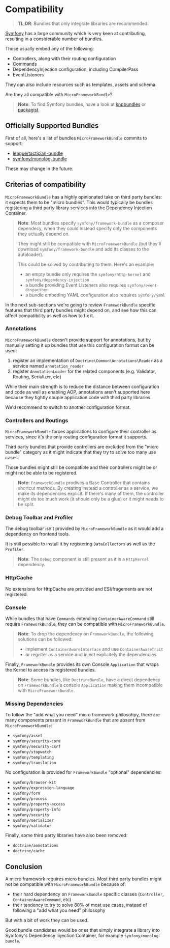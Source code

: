 # Compatibility

> **TL;DR**: Bundles that only integrate libraries are recommended.

[Symfony](http://symfony.com) has a large community which is very keen at contributing,
resulting in a considerable number of bundles.

Those usually embed any of the following:

* Controllers, along with their routing configuration
* Commands
* DependencyInjection configuration, including CompilerPass
* EventListeners

They can also include resources such as templates, assets and schema.

Are they all compatible with `MicroFrameworkBundle`?

> **Note**: To find Symfony bundles, have a look at [knpbundles](http://knpbundles.com/)
> or [packagist](https://packagist.org/search/?q=Symfony%20Bundle).

## Officially Supported Bundles

First of all, here's a list of bundles `MicroFrameworkBundle` commits to support:

* [league/tactician-bundle](https://tactician.thephpleague.com/)
* [symfony/monolog-bundle](http://symfony.com/doc/current/cookbook/logging/monolog.html)

These may change in the future.

## Criterias of compatibility

`MicroFrameworkBundle` has a highly opinionated take on third party bundles:
it expects them to be "micro bundles".
This would typically be bundles registering a third party library services into
the Dependency Injection Container.

> **Note**: Most bundles specify `symfony/framework-bundle` as a composer dependecy,
> when they could instead specify only the components they actually depend on.
>
> They might still be compatible with `MicroFrameworkBundle` (but they'll download
> `symfony/framework-bundle` and add its classes to the autoloader).
>
> This could be solved by contributing to them. Here's an example:
>
> * an empty bundle only requires the `symfony/http-kernel` and `symfony/dependency-injection`
> * a bundle providing Event Listeners also requires `symfony/event-dispacther`
> * a bundle embeding YAML configuration also requires `symfony/yaml`

In the next sub-sections we're going to review `FrameworkBundle` specific features
that third party bundles might depend on, and see how this can affect compatibility
as well as how to fix it.

### Annotations

`MicroFrameworkBundle` doesn't provide support for annotations, but by manually
setting it up bundles that use this configuration format can be used:

1. register an implementation of `Doctrine\Common\Annotations\Reader` as a service named `annotation_reader`
2. register `AnnotationLoader` for the related components (e.g. Validator, Routing, Serializer, etc)

While their main strength is to reduce the distance between configuration and code
as well as enabling AOP, annotations aren't supported here because they tightly
couple application code with third party libraries.

We'd recommend to switch to another configuration format.

### Controllers and Routings

`MicroFrameworkBundle` forces applications to configure their controller as services,
since it's the only routing configuration format it supports.

Third party bundles that provide controllers are excluded from the "micro bundle"
category as it might indicate that they try to solve too many use cases.

Those bundles might still be compatible and their controllers might be or might
not be able to be registered.

> **Note**: `FrameworkBundle` prodives a Base Controller that contains shortcut
> methods.
> By creating instead a controller as a service, we make its dependencies explicit.
> If there's many of them, the controller might do too much work (it should only be a glue)
> or it might needs to be split.

### Debug Toolbar and Profiler

The debug toolbar isn't provided by `MicroFrameworkBundle` as it would add a
dependency on frontend tools.

It is still possible to install it by registering `DataCollectors` as well as the
`Profiler`.

> **Note**: The `Debug` component is still present as it is a `HttpKernel` dependency.

### HttpCache

No extensions for HttpCache are provided and ESI/fragements are not registered.

### Console

While bundles that have `Commands` extending `ContainerAwareCommand` still require
`FrameworkBundle`, they can be compatible with `MicroFrameworkBundle`.

> **Note**: To drop the dependency on `FrameworkBundle`, the following solutions can be followed:
>
> * implement `ContainerAwareInterface` and use `ContainerAwareTrait`
> * or register as a service and inject explicitely the dependencies

Finally, `FrameworkBundle` provides its own Console `Application` that wraps the
Kernel to access its registered bundles.

> **Note**: Some bundles, like `DoctrineBundle`, have a direct dependency on
> `FrameworkBundle`'s console `Application` making them incompatible with `MicroFrameworkBundle`.

### Missing Dependencies

To follow the "add what you need" micro framework philosohpy, there are many components
present in `FrameworkBundle` that are absent from `MicroFrameworkBundle`:

* `symfony/asset`
* `symfony/security-core`
* `symfony/security-csrf`
* `symfony/stopwatch`
* `symfony/templating`
* `symfony/translation`

No configuration is provided for `FrameworkBundle` "optional" dependencies:

* `symfony/browser-kit`
* `symfony/expression-language`
* `symfony/form`
* `symfony/process`
* `symfony/property-access`
* `symfony/property-info`
* `symfony/security`
* `symfony/serializer`
* `symfony/validator`

Finally, some third party libraries have also been removed:

* `doctrine/annotations`
* `doctrine/cache`

## Conclusion

A micro framework requires micro bundles. Most third party bundles might not be
compatible with `MicroFrameworkBundle` because of:

* their hard dependency on `FrameworkBundle` specific classes (`Controller`, `ContainerAwareCommand`, etc)
* their tendency to try to solve 80% of most use cases, instead of following a "add what you need" philosophy

But with a bit of work they can be used.

Good bundle candidates would be ones that simply integrate a library into Symfony's
Dependency Injection Container, for example `symfony/monolog-bundle`.
